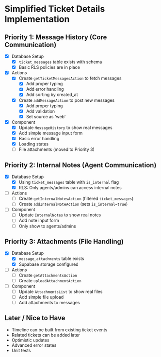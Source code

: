 # Simplified Ticket Details Implementation

## Priority 1: Message History (Core Communication)
- [x] Database Setup
  - [x] `ticket_messages` table exists with schema
  - [x] Basic RLS policies are in place

- [x] Actions
  - [x] Create `getTicketMessagesAction` to fetch messages
    - [x] Add proper typing
    - [x] Add error handling
    - [x] Add sorting by created_at
  - [x] Create `addMessageAction` to post new messages
    - [x] Add proper typing
    - [x] Add validation
    - [x] Set source as 'web'

- [x] Component
  - [x] Update `MessageHistory` to show real messages
  - [x] Add simple message input form
  - [x] Basic error handling
  - [x] Loading states
  - [ ] File attachments (moved to Priority 3)

## Priority 2: Internal Notes (Agent Communication)
- [x] Database Setup
  - [x] Using `ticket_messages` table with `is_internal` flag
  - [x] RLS: Only agents/admins can access internal notes

- [ ] Actions
  - [ ] Create `getInternalNotesAction` (filtered `ticket_messages`)
  - [ ] Create `addInternalNoteAction` (sets `is_internal=true`)

- [ ] Component
  - [ ] Update `InternalNotes` to show real notes
  - [ ] Add note input form
  - [ ] Only show to agents/admins

## Priority 3: Attachments (File Handling)
- [x] Database Setup
  - [x] `message_attachments` table exists
  - [x] Supabase storage configured

- [ ] Actions
  - [ ] Create `getAttachmentsAction`
  - [ ] Create `uploadAttachmentAction`

- [ ] Component
  - [ ] Update `AttachmentsList` to show real files
  - [ ] Add simple file upload
  - [ ] Add attachments to messages

## Later / Nice to Have
- Timeline can be built from existing ticket events
- Related tickets can be added later
- Optimistic updates
- Advanced error states
- Unit tests 